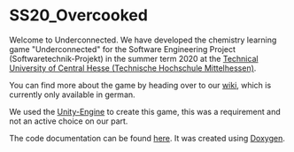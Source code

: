 # SS20_Overcooked
Welcome to Underconnected.
We have developed the chemistry learning game "Underconnected" for the Software Engineering Project (Softwaretechnik-Projekt) in the summer term 2020 at the [Technical University of Central Hesse (Technische Hochschule Mittelhessen)](https://www.thm.de/site/).

You can find more about the game by heading over to our [wiki](https://github.com/thm-mni-ii/SWT-P_SS20_Overcooked/wiki), which is currently only available in german.

We used the [Unity-Engine](https://unity.com/) to create this game, this was a requirement and not an active choice on our part.

The code documentation can be found [here](https://thm-mni-ii.github.io/SWT-P_SS20_Overcooked/). It was created using [Doxygen](https://www.doxygen.nl/).
